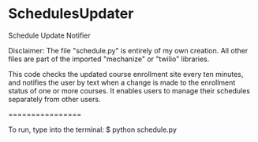 SchedulesUpdater
================

Schedule Update Notifier



Disclaimer: The file "schedule.py" is entirely of my own creation. All other files are part of the imported "mechanize" or "twilio" libraries.



This code checks the updated course enrollment site every ten minutes, and notifies the user by text when a change is made to the enrollment status of one or more courses.
It enables users to manage their schedules separately from other users.


================

To run, type into the terminal:
$ python schedule.py